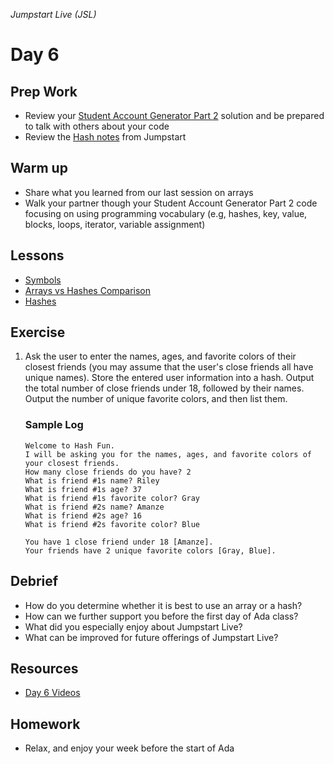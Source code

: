 _Jumpstart Live (JSL)_
# Day 6

## Prep Work
* Review your [Student Account Generator Part 2](https://github.com/Ada-Developers-Academy/jump-start/blob/master/lessons/12-basic-data-structs/assignments/account-generator-cont.md) solution and be prepared to talk with others about your code
* Review the [Hash notes](https://github.com/Ada-Developers-Academy/jump-start/blob/master/lessons/12-basic-data-structs/notes/hashes.md) from Jumpstart

## Warm up
* Share what you learned from our last session on arrays
* Walk your partner though your Student Account Generator Part 2 code focusing on using programming vocabulary (e.g, hashes, key, value, blocks, loops, iterator, variable assignment)

## Lessons
* [Symbols](symbols.md)
* [Arrays vs Hashes Comparison](arrays_vs_hashes.md)
* [Hashes](hashes.md)

## Exercise
1. Ask the user to enter the names, ages, and favorite colors of their closest friends (you may assume that the user's close friends all have unique names). Store the entered user information into a hash. Output the total number of close friends under 18, followed by their names. Output the number of unique favorite colors, and then list them.

	### Sample Log

	```
	Welcome to Hash Fun.
	I will be asking you for the names, ages, and favorite colors of your closest friends.
	How many close friends do you have? 2
	What is friend #1s name? Riley
	What is friend #1s age? 37
	What is friend #1s favorite color? Gray
	What is friend #2s name? Amanze
	What is friend #2s age? 16
	What is friend #2s favorite color? Blue

	You have 1 close friend under 18 [Amanze].
	Your friends have 2 unique favorite colors [Gray, Blue].
	```

## Debrief
* How do you determine whether it is best to use an array or a hash?
* How can we further support you before the first day of Ada class?
* What did you especially enjoy about Jumpstart Live?
* What can be improved for future offerings of Jumpstart Live?

## Resources
* [Day 6 Videos](https://adaacademy.hosted.panopto.com/Panopto/Pages/Sessions/List.aspx?folderID=1cdf49b7-a75f-434c-a140-8fbd3d344512)

## Homework
* Relax, and enjoy your week before the start of Ada
